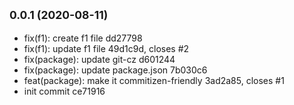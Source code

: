 ## <small>0.0.1 (2020-08-11)</small>

* fix(f1): create f1 file dd27798
* fix(f1): update f1 file 49d1c9d, closes #2
* fix(package): update git-cz d601244
* fix(package): update package.json 7b030c6
* feat(package): make it commitizen-friendly 3ad2a85, closes #1
* init commit ce71916




